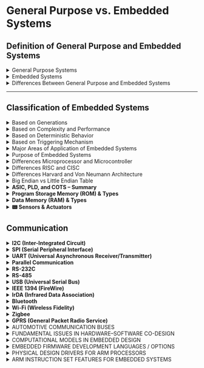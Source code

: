 # **General Purpose vs. Embedded Systems**

## **Definition of General Purpose and Embedded Systems**
<details>
  <summary>General Purpose Systems</summary>

  <p>These systems are designed to handle multiple tasks and applications. They are flexible and can run various software.</p>

  <ul>
    <li><b>Characteristics:</b>
      <ul>
        <li>High processing power (CPUs, GPUs).</li>
        <li>Can be used for different applications.</li>
        <li>User-controlled interfaces (GUI, keyboard, mouse).</li>
        <li>High power consumption.</li>
        <li>Requires an OS (Windows, Linux, macOS).</li>
      </ul>
    </li>
    <li><b>Examples:</b>
      <ul>
        <li>Personal computers (PCs, laptops).</li>
        <li>Smartphones and tablets.</li>
        <li>Gaming consoles (PlayStation, Xbox).</li>
        <li>Servers and cloud computing systems.</li>
      </ul>
    </li>
  </ul>

</details>

<details>
  <summary>Embedded Systems</summary>

  <p>These are dedicated systems designed for a specific function, often with real-time constraints.</p>

  <ul>
    <li><b>Characteristics:</b>
      <ul>
        <li>Optimized for a single function.</li>
        <li>Low power consumption.</li>
        <li>Minimal or no user interaction.</li>
        <li>Often operates in real-time (uses RTOS).</li>
        <li>Can be standalone or connected (IoT devices).</li>
      </ul>
    </li>
    <li><b>Examples:</b>
      <ul>
        <li>Smart home devices (thermostats, smart locks).</li>
        <li>Automotive control systems (ABS, engine control unit).</li>
        <li>Medical devices (pacemakers, MRI scanners).</li>
        <li>Industrial automation (PLCs, robotic arms).</li>
      </ul>
    </li>
  </ul>

</details>

<details>
  <summary>Differences Between General Purpose and Embedded Systems</summary>

  <table>
    <tr>
      <th>Aspect</th>
      <th>General Purpose Systems</th>
      <th>Embedded Systems</th>
    </tr>
    <tr>
      <td><b>Functionality</b></td>
      <td>Multi-purpose; can run various applications.</td>
      <td>Designed for a specific function.</td>
    </tr>
    <tr>
      <td><b>Processing Power</b></td>
      <td>High (powerful CPUs, large memory).</td>
      <td>Optimized for dedicated performance.</td>
    </tr>
    <tr>
      <td><b>Power Consumption</b></td>
      <td>Higher, requires active cooling.</td>
      <td>Lower, designed for efficiency.</td>
    </tr>
    <tr>
      <td><b>Real-Time Operation</b></td>
      <td>Generally not real-time.</td>
      <td>Often operates in real-time (RTOS).</td>
    </tr>
    <tr>
      <td><b>User Interaction</b></td>
      <td>Has GUI, keyboard, and input devices.</td>
      <td>Minimal or no user interaction.</td>
    </tr>
    <tr>
      <td><b>Connectivity</b></td>
      <td>Highly connected, various interfaces.</td>
      <td>Can be standalone or networked.</td>
    </tr>
    <tr>
      <td><b>Examples</b></td>
      <td>PCs, smartphones, gaming consoles.</td>
      <td>Smart thermostats, industrial automation, medical devices.</td>
    </tr>
  </table>

</details>

<hr>

## Classification of Embedded Systems 

<details>
  <summary>Based on Generations</summary>

<details>
  <summary>1st Generation (Standalone Embedded Systems)</summary>

  <ul>
    <li><b>Characteristics:</b>
      <ul>
        <li>No network connectivity.</li>
        <li>Uses basic microcontrollers.</li>
        <li>Operates independently without external control.</li>
      </ul>
    </li>
    <li><b>Examples:</b>
      <ul>
        <li>Digital watches.</li>
        <li>Simple microwave controllers.</li>
        <li>Early washing machines.</li>
      </ul>
    </li>
  </ul>

</details>

<details>
  <summary>2nd Generation (Networked Embedded Systems)</summary>

  <ul>
    <li><b>Characteristics:</b>
      <ul>
        <li>Communicates through wired/proprietary protocols (CAN, MODBUS).</li>
        <li>Can exchange data with external systems.</li>
        <li>Used in industrial and automation applications.</li>
      </ul>
    </li>
    <li><b>Examples:</b>
      <ul>
        <li>Industrial PLC systems.</li>
        <li>Early ATMs.</li>
        <li>POS (Point of Sale) terminals.</li>
      </ul>
    </li>
  </ul>

</details>

<details>
  <summary>3rd Generation (IoT-Enabled Embedded Systems)</summary>

  <ul>
    <li><b>Characteristics:</b>
      <ul>
        <li>Wireless connectivity (Wi-Fi, Bluetooth, Zigbee).</li>
        <li>Cloud-based monitoring and control.</li>
        <li>Sensor-based automation.</li>
      </ul>
    </li>
    <li><b>Examples:</b>
      <ul>
        <li>Smart thermostats (Nest, Ecobee).</li>
        <li>Smartwatches & fitness trackers.</li>
        <li>Smart home automation (Amazon Echo, Google Nest).</li>
      </ul>
    </li>
  </ul>

</details>

<details>
  <summary>4th Generation (AI & Edge Computing Embedded Systems)</summary>

  <ul>
    <li><b>Characteristics:</b>
      <ul>
        <li>AI and machine learning integration.</li>
        <li>Edge computing for low-latency decision-making.</li>
        <li>Autonomous operations without cloud dependency.</li>
      </ul>
    </li>
    <li><b>Examples:</b>
      <ul>
        <li>Self-driving cars (Tesla Autopilot).</li>
        <li>AI-powered surveillance cameras.</li>
        <li>Industrial robots with AI processing.</li>
      </ul>
    </li>
  </ul>

</details>

<details>
  <summary>5th Generation (5G & Ultra-Connected Intelligent Systems)</summary>

  <ul>
    <li><b>Characteristics:</b>
      <ul>
        <li>5G ultra-fast connectivity.</li>
        <li>Real-time AI & machine learning processing.</li>
        <li>Large-scale automation and robotics.</li>
      </ul>
    </li>
    <li><b>Examples:</b>
      <ul>
        <li>Smart cities with real-time traffic monitoring.</li>
        <li>AI-powered medical diagnostic systems.</li>
        <li>Fully autonomous drones & robotics.</li>
      </ul>
    </li>
  </ul>

</details>


</details>

<details>
  <summary>Based on Complexity and Performance</summary><br>

<details>
  <summary>Small-Scale Embedded Systems</summary><br>

  <p>These systems use simple microcontrollers and are designed for basic functions with minimal processing power.</p>

  <ul>
    <li><b>Characteristics:</b>
      <ul>
        <li>8-bit or 16-bit microcontrollers.</li>
        <li>Limited memory and processing power.</li>
        <li>Low power consumption.</li>
        <li>Standalone or simple interfacing.</li>
      </ul>
    </li>
    <li><b>Examples:</b>
      <ul>
        <li>Digital thermometers.</li>
        <li>Basic electronic toys.</li>
        <li>Simple vending machines.</li>
      </ul>
    </li>
  </ul>

</details>

<details>
  <summary>Medium-Scale Embedded Systems</summary><br>

  <p>These systems are more complex and use 16-bit or 32-bit microcontrollers, supporting multiple functions and moderate processing.</p>

  <ul>
    <li><b>Characteristics:</b>
      <ul>
        <li>16-bit or 32-bit microcontrollers.</li>
        <li>More memory and storage compared to small-scale systems.</li>
        <li>Can handle multitasking.</li>
        <li>Used in applications requiring moderate computing.</li>
      </ul>
    </li>
    <li><b>Examples:</b>
      <ul>
        <li>Automotive control systems.</li>
        <li>Smart home devices (smart locks, smart thermostats).</li>
        <li>Industrial process controllers.</li>
      </ul>
    </li>
  </ul>

</details>

<details>
  <summary>Large-Scale Embedded Systems</summary><br>

  <p>These systems use powerful processors with real-time operating systems (RTOS) and support complex functionalities.</p>

  <ul>
    <li><b>Characteristics:</b>
      <ul>
        <li>32-bit or 64-bit processors.</li>
        <li>Advanced memory management and storage.</li>
        <li>Real-time processing capabilities.</li>
        <li>Can run operating systems like Linux, Android.</li>
      </ul>
    </li>
    <li><b>Examples:</b>
      <ul>
        <li>Self-driving car systems.</li>
        <li>Medical imaging devices (MRI, CT scan).</li>
        <li>Aircraft navigation and control systems.</li>
      </ul>
    </li>
  </ul>

</details>

</details>

<details>
  <summary>Based on Deterministic Behavior</summary><br>

<details>
  <summary>Soft Real-Time Embedded Systems</summary><br>

  <p>These systems have real-time constraints but can tolerate some delays without critical failures.</p>

  <ul>
    <li><b>Characteristics:</b>
      <ul>
        <li>Deadlines are important but not strict.</li>
        <li>Delays may reduce performance but do not cause system failure.</li>
        <li>Often used in applications where precision is needed but minor delays are acceptable.</li>
      </ul>
    </li>
    <li><b>Examples:</b>
      <ul>
        <li>Streaming applications (video, audio).</li>
        <li>Online transaction processing (banking, e-commerce).</li>
        <li>Industrial automation with non-critical processes.</li>
      </ul>
    </li>
  </ul>

</details>

<details>
  <summary>Hard Real-Time Embedded Systems</summary><br>

  <p>These systems must meet strict timing constraints, and missing deadlines can lead to critical failures.</p>

  <ul>
    <li><b>Characteristics:</b>
      <ul>
        <li>Deadlines are strict and must be met.</li>
        <li>Delays can result in system failure or catastrophic outcomes.</li>
        <li>Typically used in life-critical and safety-critical applications.</li>
      </ul>
    </li>
    <li><b>Examples:</b>
      <ul>
        <li>Airbag deployment in vehicles.</li>
        <li>Medical devices like pacemakers.</li>
        <li>Aircraft autopilot and control systems.</li>
      </ul>
    </li>
  </ul>

</details>

</details>

<details>
  <summary>Based on Triggering Mechanism</summary><br>
  
<details>
  <summary>Time-Triggered Embedded Systems</summary><br>

  <p>These systems operate based on predefined time intervals, executing tasks at specific scheduled times.</p>

  <ul>
    <li><b>Characteristics:</b>
      <ul>
        <li>Operates on fixed time intervals.</li>
        <li>Uses periodic task scheduling.</li>
        <li>Common in real-time and industrial applications.</li>
      </ul>
    </li>
    <li><b>Examples:</b>
      <ul>
        <li>Periodic sensor data collection.</li>
        <li>Traffic signal control systems.</li>
        <li>Automated irrigation systems.</li>
      </ul>
    </li>
  </ul>

</details>

<details>
  <summary>Event-Triggered Embedded Systems</summary><br>

  <p>These systems respond to external or internal events, executing tasks only when triggered.</p>

  <ul>
    <li><b>Characteristics:</b>
      <ul>
        <li>Task execution depends on an event (interrupt-driven).</li>
        <li>Efficient power management as tasks run only when needed.</li>
        <li>Common in systems requiring immediate response.</li>
      </ul>
    </li>
    <li><b>Examples:</b>
      <ul>
        <li>Fire alarm systems.</li>
        <li>Touchscreen interactions.</li>
        <li>Automated braking in vehicles.</li>
      </ul>
    </li>
  </ul>

</details>

</details>

<details>
  <summary>Major Areas of Application of Embedded Systems</summary><br>

  <ol>
    <li><b>Consumer Electronics:</b> Smartphones, Smart TVs, Gaming consoles, Digital cameras</li>
    <li><b>Household Appliances:</b> Microwave ovens, Washing machines, Air conditioners, Refrigerators</li>
    <li><b>Home Automation and Security Systems:</b> Smart locks, Security cameras, Smart lighting systems, Motion detectors</li>
    <li><b>Industrial Automation:</b> Programmable Logic Controllers (PLCs), Robotic arms, SCADA systems, Automated assembly lines</li>
    <li><b>Telecommunications:</b> Routers and modems, Base station controllers, Optical fiber communication systems, VoIP devices</li>
    <li><b>Computer Peripherals:</b> Printers, Scanners, External hard drives, Keyboards and mice</li>
    <li><b>Computer Networking Systems:</b> Network switches, Firewalls, Load balancers, Data center infrastructure</li>
    <li><b>Healthcare and Medical Devices:</b> Pacemakers, MRI and CT scanners, Blood glucose monitors, Automated infusion pumps</li>
    <li><b>Measurement and Instrumentation:</b> Digital multimeters, Oscilloscopes, Weather monitoring systems, Gas analyzers</li>
    <li><b>Banking and Retail:</b> ATMs, Point of Sale (POS) terminals, Self-checkout systems, Currency counters</li>
    <li><b>Card Readers and Payment Systems:</b> RFID card readers, Credit/debit card terminals, Contactless payment devices, Mobile payment scanners</li>
  </ol>

</details>

<details>
  <summary>Purpose of Embedded Systems</summary><br>

  <ol>
    <li><b>Data Collection, Storage, and Representation:</b> Sensors in weather stations, Black boxes in airplanes, Data loggers in industrial systems</li>
    <li><b>Data Communication:</b> Routers, Modems, IoT communication modules, Wireless sensor networks</li>
    <li><b>Monitoring:</b> Heart rate monitors, Security surveillance systems, Environmental monitoring devices</li>
    <li><b>Control:</b> Automotive Engine Control Units (ECUs), Robotics, Industrial automation systems</li>
    <li><b>Application-Specific User Interface:</b> Touchscreen kiosks, Smart home control panels, ATM machines</li>
  </ol>

</details>

</details>

<details>
  <summary>Differences Microprocessor and Microcontroller</summary><br>

<table>
  <tr>
    <td><strong>Aspect</strong></td>
    <td><strong>Microprocessor</strong></td>
    <td><strong>Microcontroller</strong></td>
  </tr>
  <tr>
    <td>Definition</td>
    <td>A CPU that requires external components like RAM, ROM, and peripherals to function.</td>
    <td>A self-contained system with a CPU, memory, and peripherals on a single chip.</td>
  </tr>
  <tr>
    <td>Components</td>
    <td>Only the processor unit. Requires external RAM, ROM, I/O devices, etc.</td>
    <td>Includes CPU, RAM, ROM, and I/O peripherals on the same chip.</td>
  </tr>
  <tr>
    <td>Power Consumption</td>
    <td>Generally higher, as external devices are required.</td>
    <td>Low power, as it is designed for embedded systems with low energy needs.</td>
  </tr>
  <tr>
    <td>Application</td>
    <td>General-purpose computing (e.g., desktops, laptops).</td>
    <td>Embedded systems (e.g., robotics, home appliances, car systems).</td>
  </tr>
  <tr>
    <td>Performance</td>
    <td>High performance for complex tasks.</td>
    <td>Optimized for specific tasks, lower performance but more efficient in the task.</td>
  </tr>
  <tr>
    <td>Cost</td>
    <td>More expensive due to its general-purpose design.</td>
    <td>Less expensive due to its simplified, dedicated nature.</td>
  </tr>
  <tr>
    <td>Processing Power</td>
    <td>Powerful, multi-core, capable of running operating systems.</td>
    <td>Less powerful, simple processing with real-time control.</td>
  </tr>
  <tr>
    <td>Example</td>
    <td>Intel i7, AMD Ryzen</td>
    <td>Arduino Uno, PIC16, ARM Cortex-M series</td>
  </tr>
</table>

</details>

<details>
  <summary>Differences RISC and CISC </summary><br>

<table>
  <tr>
    <td><strong>Aspect</strong></td>
    <td><strong>RISC (Reduced Instruction Set Computer)</strong></td>
    <td><strong>CISC (Complex Instruction Set Computer)</strong></td>
  </tr>
  <tr>
    <td>Instruction Set</td>
    <td>Uses a small, simple set of instructions.</td>
    <td>Uses a large set of complex instructions.</td>
  </tr>
  <tr>
    <td>Execution Time</td>
    <td>Instructions usually take a single clock cycle.</td>
    <td>Instructions take multiple clock cycles.</td>
  </tr>
  <tr>
    <td>Power Consumption</td>
    <td>Generally lower due to fewer instructions.</td>
    <td>Higher due to more complex instructions.</td>
  </tr>
  <tr>
    <td>Performance</td>
    <td>Higher performance due to simpler instructions and pipelining.</td>
    <td>Lower performance as each instruction takes longer to execute.</td>
  </tr>
  <tr>
    <td>Design Complexity</td>
    <td>Simpler, easier to design, with fewer transistors.</td>
    <td>More complex, requiring more transistors and design effort.</td>
  </tr>
  <tr>
    <td>Application</td>
    <td>Embedded systems, mobile devices, and modern CPUs.</td>
    <td>Older computers, larger systems where backward compatibility is needed.</td>
  </tr>
  <tr>
    <td>Example</td>
    <td>ARM, MIPS, SPARC</td>
    <td>Intel x86, AMD x86</td>
  </tr>
  <tr>
    <td>Memory Usage</td>
    <td>Requires more memory as complex operations are broken into simpler steps.</td>
    <td>Efficient memory usage with multi-step instructions.</td>
  </tr>
</table>

</details>

<details>
  <summary>Differences Harvard and Von Neumann Architecture</summary><br>

<table>
  <tr>
    <td><strong>Aspect</strong></td>
    <td><strong>Harvard Architecture</strong></td>
    <td><strong>Von Neumann Architecture</strong></td>
  </tr>
  <tr>
    <td>Memory Organization</td>
    <td>Separate memory spaces for instructions and data.</td>
    <td>Uses a single memory space for both instructions and data.</td>
  </tr>
  <tr>
    <td>Speed</td>
    <td>Faster, since instruction and data can be accessed simultaneously.</td>
    <td>Slower due to the shared memory (bottleneck in accessing data and instructions).</td>
  </tr>
  <tr>
    <td>Complexity</td>
    <td>More complex to design due to separate buses for data and instructions.</td>
    <td>Simpler design as there is only one bus for both data and instructions.</td>
  </tr>
  <tr>
    <td>Data and Instruction Fetching</td>
    <td>Parallel fetching allows faster processing.</td>
    <td>Instruction and data are fetched one at a time (sequential).</td>
  </tr>
  <tr>
    <td>Cost</td>
    <td>More expensive due to separate data and instruction paths.</td>
    <td>Cheaper due to simpler memory structure.</td>
  </tr>
  <tr>
    <td>Application</td>
    <td>Used in embedded systems where speed is critical (e.g., DSP, microcontrollers).</td>
    <td>Common in general-purpose computers (e.g., desktop PCs).</td>
  </tr>
  <tr>
    <td>Performance</td>
    <td>High performance due to parallelism in fetching instructions and data.</td>
    <td>Performance is slower due to sequential fetching of instructions and data.</td>
  </tr>
  <tr>
    <td>Example</td>
    <td>Microcontrollers like PIC, DSPs (Digital Signal Processors).</td>
    <td>Traditional computers, like most PCs using Intel and AMD CPUs.</td>
  </tr>
</table>

</details>

<details>
  <summary>Big Endian vs Little Endian Table</summary>
  <table>
    <tr>
      <th>Feature</th>
      <th>Big Endian</th>
      <th>Little Endian</th>
    </tr>
    <tr>
      <td>Byte Order</td>
      <td>MSB (Most Significant Byte) first</td>
      <td>LSB (Least Significant Byte) first</td>
    </tr>
    <tr>
      <td>Human-Readability</td>
      <td>More intuitive for reading numbers</td>
      <td>Less intuitive; requires more effort to interpret</td>
    </tr>
    <tr>
      <td>Network Communication</td>
      <td>Standard for network protocols (TCP/IP)</td>
      <td>Requires byte-order conversion for network protocols</td>
    </tr>
    <tr>
      <td>Processor Efficiency</td>
      <td>May be less efficient for modern processors like x86</td>
      <td>Optimized for modern processors (x86, ARM, etc.)</td>
    </tr>
    <tr>
      <td>Applications</td>
      <td>Used in some older systems, network protocols</td>
      <td>Dominates modern processors, personal computers, and embedded systems</td>
    </tr>
    <tr>
      <td>Compatibility</td>
      <td>May require byte-order conversion in multi-architecture systems</td>
      <td>Most common for modern systems, easier for backward compatibility with 8-bit systems</td>
    </tr>
  </table>
</details>

<details>
  <summary><b>ASIC, PLD, and COTS – Summary</b></summary>

  <p><b>🔹 ASIC (Application Specific Integrated Circuit)</b><br>
  • Custom-designed IC for one specific task or product.<br>
  • High speed, low power, compact size.<br>
  • Not reprogrammable once manufactured.<br>
  • High development cost, low cost per unit (mass production).<br>
  • Used in smartphones, audio processors, crypto engines.</p>

  <p><b>🔹 PLD (Programmable Logic Device)</b><br>
  • User-configurable hardware for logic implementation.<br>
  • Types: PAL, GAL, CPLD, FPGA.<br>
  • Supports reprogramming, useful for prototyping.<br>
  • Lower speed than ASIC, but highly flexible.<br>
  • Used in digital control, signal processing, rapid development.</p>

  <p><b>🔹 COTS (Commercial Off-The-Shelf Components)</b><br>
  • Pre-built, widely available commercial hardware/software.<br>
  • Saves development time and cost.<br>
  • May lack customization or ruggedness.<br>
  • Used in embedded systems, automation, defense, IoT.<br>
  • Examples: Arduino boards, Wi-Fi modules, LCD displays.</p>
</details>

<details> <summary><b>Program Storage Memory (ROM) & Types</b></summary> <p><b>🔹 ROM (Read Only Memory):</b><br> Used to store firmware or application code that doesn’t change at runtime. Non-volatile (retains data after power-off).</p> <p><b>▶ Types of ROM:</b></p> <p><b>1. Masked ROM:</b><br> • Programmed during chip manufacturing.<br> • Very low cost per unit for mass production.<br> • Cannot be modified after fabrication.<br> • Used in calculators, simple embedded devices.</p> <p><b>2. PROM (Programmable ROM):</b><br> • User-programmable once using a PROM burner.<br> • One-time programmable (OTP).<br> • Suitable for test or low-volume products.</p> <p><b>3. EPROM (Erasable PROM):</b><br> • Can be erased using UV light and reprogrammed.<br> • Reusability with physical erasing.<br> • Recognized by a quartz window on the chip.</p> <p><b>4. EEPROM (Electrically Erasable PROM):</b><br> • Can be erased/programmed electrically, byte-wise.<br> • Slower write speed, durable (10k–100k cycles).<br> • Used in microcontrollers, configuration storage.</p> <p><b>5. Flash Memory:</b><br> • Electrically erasable like EEPROM but block-wise.<br> • Fast, high density, reprogrammable.<br> • Widely used in embedded systems and IoT devices.</p> </details>

<details> <summary><b>Data Memory (RAM) & Types</b></summary> <p><b>🔹 RAM (Random Access Memory):</b><br> Temporary storage for runtime data, variables, and stack.<br> Volatile – data lost on power-off.</p> <p><b>▶ Types of RAM:</b></p> <p><b>1. SRAM (Static RAM):</b><br> • Uses flip-flops to store data.<br> • Faster and more reliable than DRAM.<br> • No need for refreshing.<br> • Expensive and takes more space.<br> • Used for cache, small data buffers in MCUs.</p> <p><b>2. DRAM (Dynamic RAM):</b><br> • Stores data using capacitors.<br> • Requires periodic refreshing.<br> • Slower but denser and cheaper than SRAM.<br> • Common in main memory (e.g., PCs).</p> <p><b>3. NV-RAM (Non-Volatile RAM):</b><br> • Retains data even after power-off.<br> • Combination of SRAM and EEPROM or Flash.<br> • Used in RTC modules, data loggers.</p> <p><b>4. SDRAM (Synchronous DRAM):</b><br> • Synchronized with CPU clock.<br> • Higher speed than conventional DRAM.<br> • Used in performance-critical applications.</p> <p><b>5. DDR SDRAM:</b><br> • Transfers data on both clock edges (double data rate).<br> • Very fast, used in multimedia/graphics systems.</p> </details>

<details> <summary><b>📟 Sensors & Actuators</b></summary>
🔹 Sensors
Devices that detect physical changes (like temperature, light, pressure) and convert them into electrical signals.

Examples:

Temperature: LM35, DHT11

Proximity: IR sensor, ultrasonic

Light: LDR, photodiode

Used in automation, monitoring, smart systems.

🔹 Actuators
Devices that convert electrical signals into physical action.

Types:

Electrical: Motors, solenoids

Thermal: Heaters

Mechanical: Valves

Used in robotics, automotive, home automation.

<details> <summary><b>💡 Light Emitting Diode (LED)</b></summary>
A semiconductor device that emits light when current flows through it.

Acts as a simple output indicator.

Requires a current-limiting resistor to prevent damage.

Connected via GPIO in embedded systems.

Can be used in binary status displays, communication indicators, etc.

</details>
<details> <summary><b>🔢 7-Segment LED Display</b></summary>
Consists of seven LEDs arranged in the shape of "8".

Used to display numerical digits (0–9).

Types:

Common Anode

Common Cathode

Each segment (a–g) is controlled separately.

Used in clocks, meters, calculators.

</details>
<details> <summary><b>🔌 Optocoupler (Opto-isolator)</b></summary>
Combines an LED and a phototransistor in one package.

Electrically isolates two circuits while allowing signal transmission via light.

Prevents high-voltage spikes from damaging control electronics.

Used in power electronics, signal isolation, communication interfaces.

</details>
<details> <summary><b>🌀 Stepper Motor</b></summary>
A motor that moves in discrete steps.

Controlled via digital pulses from a microcontroller.

Types: Unipolar and Bipolar

Allows precise position control.

Used in printers, robotics, CNC machines.

</details>
<details> <summary><b>⚡ Relay</b></summary>
An electromagnetic switch that uses a low-power signal to control a high-power device.

Components: Coil, armature, contacts.

Used to control AC loads with DC logic (e.g., fans, lights).

Provides electrical isolation between control and power circuits.

</details>
<details> <summary><b>🔊 Piezo Buzzer</b></summary>
Converts electrical energy into sound.

Contains a piezoelectric ceramic disc.

Operated with a DC voltage or PWM for tones.

Used in alarms, alerts, user feedback systems.

</details>
<details> <summary><b>🔘 Push Button Switch</b></summary>
A simple mechanical switch used to provide user input.

Connects or breaks a circuit when pressed.

Needs debouncing in code to prevent false triggers.

Used in reset circuits, input interfaces, mode selection.

</details>
<details> <summary><b>📟 Programmable Peripheral Interface (PPI) – 8255</b></summary>
A general-purpose I/O interface chip.

Contains 3 ports (A, B, C) which can be configured as input/output.

Controlled via control word register.

Modes:

Mode 0: Basic I/O

Mode 1: Handshaking I/O

Mode 2: Bidirectional I/O

Used for keyboard interfacing, stepper motor control, display drivers.

</details>

</details>

## Communication 

<details> <summary><b>I2C (Inter-Integrated Circuit)</b></summary>
Definition:
I2C is a synchronous, multi-master, multi-slave serial communication protocol developed by Philips. It enables communication between ICs using just two wires.

Lines Used:

SDA: Serial Data Line

SCL: Serial Clock Line

Working:

The master generates the clock signal and initiates communication.

Each slave device has a unique 7-bit or 10-bit address.

Data transmission starts with a START condition and ends with a STOP condition.

Each byte sent is followed by an ACK/NACK bit.

The master can both write to and read from a slave.

Advantages:

Requires only two wires for communication.

Supports multiple devices on the same bus.

Simple wiring, ideal for short-distance communication.

Disadvantages:

Slower than SPI.

More complex protocol with overhead.

Limited data speed and distance.

Applications:

Sensor interfacing (temperature, accelerometer)

EEPROM and RTC

Small LCD displays

</details>

<details> <summary><b>SPI (Serial Peripheral Interface)</b></summary>
Definition:
SPI is a synchronous serial communication protocol designed for high-speed, full-duplex data transfer between a master and multiple slaves.

Lines Used:

MOSI: Master Out Slave In

MISO: Master In Slave Out

SCLK: Serial Clock

SS (or CS): Slave Select

Working:

The master controls the clock (SCLK) and selects the slave via SS.

Data is shifted out via MOSI and received via MISO.

Clock polarity (CPOL) and phase (CPHA) can be configured.

Full-duplex transfer: data is transmitted and received simultaneously.

Advantages:

High-speed communication.

Full-duplex capability.

Simple hardware and software implementation.

Disadvantages:

Requires more wires than I2C.

No built-in addressing (each slave needs a separate SS line).

Not ideal for multi-master systems.

Applications:

Flash memory

SD cards

Sensors and displays

</details>

<details> <summary><b>UART (Universal Asynchronous Receiver/Transmitter)</b></summary>
Definition:
UART is an asynchronous serial communication protocol that transmits data byte-by-byte with framing bits (start and stop) to identify boundaries.

Lines Used:

TX: Transmit

RX: Receive
(Optional: RTS/CTS for hardware flow control)

Working:

Data is sent with a start bit, 5–9 data bits, optional parity bit, and one or more stop bits.

Baud rate must match at both sender and receiver.

No clock signal is exchanged; synchronization is maintained via agreed baud rate.

Advantages:

Simple and cost-effective.

Requires only two wires.

Widely supported and used in embedded systems.

Disadvantages:

Slower than I2C and SPI.

No native support for multi-device communication.

Asynchronous communication can suffer from timing errors at higher speeds.

Applications:

GPS, GSM, and Bluetooth modules

Serial console debugging

Communication between MCUs

</details>

<details> <summary><b>Parallel Communication</b></summary>
Definition:
Parallel communication transfers multiple bits simultaneously across multiple data lines. It is used for fast, short-distance communication.

Lines Used:

Multiple data lines (8, 16, or 32 bits typically)

Control lines: STB (Strobe), ACK (Acknowledge), RD, WR

Working:

All bits of a data word are transferred at once across dedicated lines.

Control lines coordinate timing and data readiness.

Synchronization must be maintained to ensure correct data reception.

Advantages:

High-speed data transfer.

Ideal for short distances and high bandwidth requirements.

No need for serial encoding/decoding.

Disadvantages:

Requires many I/O lines (not suitable for compact systems).

Signal skew and crosstalk issues increase with distance.

More expensive due to complex wiring.

Applications:

Internal data buses in microcontrollers and CPUs

LCD and LED displays

Parallel printers and old computer interfaces

</details>

<details> <summary><b>RS-232C</b></summary>
Standard: EIA/TIA-232
Type: Asynchronous serial communication
Voltage Levels: Logic '1' = −3V to −15V, Logic '0' = +3V to +15V
Distance: Up to 15 meters
Speed: Up to 115.2 kbps

Features:

Point-to-point communication (1:1)

Uses DB9 or DB25 connectors

Full-duplex

Handshaking signals (RTS, CTS, DSR, DTR)

Applications:

Modems, serial terminals, debug ports in embedded systems

</details>

<details> <summary><b>RS-485</b></summary>
Standard: EIA-485
Type: Balanced differential serial communication
Distance: Up to 1200 meters
Speed: Up to 10 Mbps

Features:

Multi-point support (up to 32 devices)

Long distance, noise-resistant

Half-duplex (by default)

Differential signaling improves reliability

Applications:

Industrial automation, motor drives, building control systems

</details>

<details> <summary><b>USB (Universal Serial Bus)</b></summary>
Type: High-speed, plug-and-play serial interface
Versions: USB 1.1 (12 Mbps), 2.0 (480 Mbps), 3.0+ (>5 Gbps)
Topology: Host-device
Connector Types: USB-A, USB-B, Micro-USB, USB-C

Features:

Hot-swappable

Self-identification and enumeration

Power supply over cable

Supports multiple device classes (mass storage, HID, CDC)

Applications:

Peripherals (keyboard, mouse, flash drives), mobile charging, firmware updates

</details>

<details> <summary><b>IEEE 1394 (FireWire)</b></summary>
Type: High-speed serial bus for multimedia
Speed: 400 Mbps (1394a), 800 Mbps (1394b)
Topology: Peer-to-peer (no host required)

Features:

Isochronous data transfer for audio/video

Daisy-chaining supported (up to 63 devices)

Low latency and real-time performance

Applications:

Camcorders, digital video interfaces, professional AV systems

</details>

<details> <summary><b>IrDA (Infrared Data Association)</b></summary>
Type: Wireless infrared communication
Range: <1 meter
Speed: Up to 4 Mbps

Features:

Line-of-sight communication

Point-to-point

Low power consumption

Secure from interference

Applications:

Remote controls, old mobile-to-mobile file transfers, medical devices

</details>

<details> <summary><b>Bluetooth</b></summary>
Type: Wireless PAN (Personal Area Network)
Frequency: 2.4 GHz ISM band
Range: Up to 100 meters (Class 1)

Features:

Short-range, low power

Device pairing and authentication

Supports audio, data, and control signals

Data rate: ~1–3 Mbps

Applications:

Wireless headsets, file sharing, IoT, health monitors, keyboards

</details>

<details> <summary><b>Wi-Fi (Wireless Fidelity)</b></summary>
Standard: IEEE 802.11 (a/b/g/n/ac/ax)
Frequency: 2.4 GHz and 5 GHz bands
Range: ~30–100 meters
Speed: Up to several Gbps

Features:

Wireless LAN connectivity

Supports multiple clients (routers, access points)

WPA/WPA2/WPA3 encryption for security

Applications:

Internet access for PCs, smartphones, embedded devices

</details>

<details> <summary><b>Zigbee</b></summary>
Standard: IEEE 802.15.4
Type: Low-power, low-data-rate wireless mesh network
Frequency: 2.4 GHz
Range: ~10–100 meters
Speed: ~250 kbps

Features:

Mesh topology support

Extremely low power usage

Designed for control and monitoring

Applications:

Home automation, smart lighting, industrial monitoring, wireless sensors

</details>

<details> <summary><b>GPRS (General Packet Radio Service)</b></summary>
Standard: GSM-based mobile data service
Speed: 56–114 kbps
Type: Packet-switched wireless data

Features:

Always-on internet connectivity

Charges based on data usage

Used for wide-area and mobile applications

Applications:

Vehicle tracking, IoT, SMS/MMS transfer, mobile data in embedded systems

</details>

<details> <summary>AUTOMOTIVE COMMUNICATION BUSES</summary>

Automotive embedded systems use serial communication buses to reduce wiring complexity and enable efficient data exchange between components.
1. Controller Area Network (CAN):

Developed by Bosch; widely adopted in automotive safety and control systems.

Supports:

Medium-speed (ISO11519-Class B, up to 125 Kbps)

High-speed (ISO11898-Class C, up to 1 Mbps)

Event-driven protocol with built-in error handling.

Used in: engine control units (ECU), ABS, airbags, GPS navigation.

2. Local Interconnect Network (LIN):

Single master, multiple slave communication system.

Data rate: up to 20 Kbps.

Master triggers communication, eliminating arbitration conflicts.

Ideal for non-critical functions: mirrors, windows, fan, seat adjustment.

Low-cost solution for body electronics.

3. Media-Oriented Systems Transport (MOST):

Designed for automotive infotainment (audio/video) systems.

Supports high-speed multimedia data via optical fiber.

Topologies: star, ring, daisy-chain.

Defines physical, application, network, and MAC layers.

Uses EOC-OEC conversion for optical signal transmission.

These buses form the communication backbone of modern vehicles, balancing speed, cost, and complexity according to application needs.
</details>

<details> <summary>FUNDAMENTAL ISSUES IN HARDWARE–SOFTWARE CO-DESIGN</summary>
Hardware–Software Co-Design addresses the collaborative design of systems by considering both hardware and software components concurrently. The goal is to achieve an optimal partitioning, balancing performance, cost, and flexibility.

1. Model Selection

A model represents the system's functionality, structure, and behavior during various design stages.

Formal system with defined objects and composition rules.

No universal model suits all design phases—designers adapt models dynamically.

Early stages focus on functionality (what the system should do), later stages focus on implementation (how it does it).

Examples of models:

Dataflow Models: Represent computation in terms of data movement.

State Machine Models: Focus on control flow and states.

Petri Nets, FSM, Control-Data Flow Graphs, etc.

A well-chosen model helps in verification, simulation, and design reuse.

2. Architecture Selection

Architecture defines system composition: components, interconnections, execution behavior.

Crucial for mapping models to hardware/software realizations.

Types of Architectures:

a) Controller Architecture

Implements FSM using a state register and combinational logic circuits.

Suitable for control-intensive applications.

b) Datapath Architecture

Implements dataflow; composed of ALUs, registers, buses, memories.

Best for computation-heavy, data-centric systems.

Data flows through processing units via buses and ports.

c) FSMD (Finite State Machine with Datapath)

Integrates controller and datapath.

Controller manages control flow; datapath handles computation.

Ports connect datapath to controller and external environment.

d) CISC (Complex Instruction Set Computing)

Rich instruction set; complex operations with single instruction.

Fewer lines of code, but slower clock rates.

e) RISC (Reduced Instruction Set Computing)

Simple, uniform instruction set.

Faster execution; requires multiple instructions for complex operations.

f) VLIW (Very Long Instruction Word)

Executes multiple operations in parallel; each unit gets one instruction.

High throughput; compiler handles scheduling.

g) SIMD / MIMD

Parallel processing:

SIMD (Single Instruction Multiple Data): Same instruction on multiple data.

MIMD (Multiple Instruction Multiple Data): Independent instructions and data streams.

Used in high-performance and real-time embedded systems.

3. Language Selection

Programming language translates computational model into implementation.

Influences simulation, verification, synthesis, and maintainability.

Software-oriented languages: C, C++, Java, Python – better for algorithmic modeling.

Hardware description languages (HDLs): VHDL, Verilog, SystemC – suited for RTL modeling and synthesis.

Language should naturally express the intended model.

Example:

C++ for object-oriented modeling.

VHDL for FSM and digital circuit synthesis.

SystemC for mixed hardware-software simulation.

4. Hardware–Software Partitioning

Divides system requirements between hardware and software components.

Critical step for performance, cost, power, and flexibility optimization.

Criteria for partitioning:

Performance: Hardware is faster but costlier.

Cost: Software is cheaper to modify, reuse, and update.

Power: Hardware can be optimized for low-power.

Flexibility: Software is easier to reconfigure.

Partitioning Techniques:

Manual (based on experience)

Semi-automatic (with designer guidance)

Automatic (tool-based, using cost functions)

Final goal: Optimal mapping for real-time performance and efficient design.

Conclusion
Hardware–Software Co-Design involves choosing the right models, architectures, and languages, then intelligently partitioning system functionality. Proper handling of these issues enables high-performance, cost-effective, and reliable embedded system design.
</details>

<details> <summary>COMPUTATIONAL MODELS IN EMBEDDED DESIGN</summary> Computational models provide formal methods to represent, analyze, and implement system behavior. They guide the mapping of embedded system functionality onto hardware and software components, helping designers optimize for performance, concurrency, reusability, and modularity. 
<details> <summary>1. Data Flow Graph (DFG)</summary> - A **DFG** represents computation as a graph where **nodes** are operations and **edges** are data dependencies. - Execution is driven by data availability (data-driven model). - Does **not** model control flow or conditional execution. - Widely used in DSP (Digital Signal Processing) and computation-intensive applications. - **Example**: - `z = (a + b) * (c - d)` becomes a DFG with nodes `+`, `-`, and `*`. - Well-suited for pipelining and parallelism. - Not ideal for control-dominated tasks. </details>
<details> <summary>2. Control and Data Flow Graph (CDFG)</summary> - **CDFG** extends DFG by incorporating control flow information such as **if**, **loops**, and **branches**. - Combines both **data dependency** and **execution order**. - More accurate representation of program logic compared to pure DFG. - Used in **compiler design**, **hardware synthesis**, and **system-level simulation**. - Enables optimizations like **loop unrolling**, **scheduling**, and **resource sharing**. - Better suited for modeling complex embedded systems where both control and data flow are significant. </details>
<details> <summary>3. State Machine Model</summary> - Represents system behavior as a finite number of **states** and **transitions** between them based on inputs. - Suitable for **control-intensive** applications like protocols, user interfaces, and sequential logic. - Each state defines system outputs and determines next state based on conditions. - Used in both **hardware (FSM)** and **software** for modeling sequential behavior. - Types: - **Moore Machine**: Outputs depend only on the current state. - **Mealy Machine**: Outputs depend on both state and input. - Simple, intuitive, and easy to simulate and verify. </details>
<details> <summary>4. Sequential Program Model</summary> - Traditional **Von Neumann-style** model; instructions are executed **one after another** in sequence. - Each instruction may read/write data from memory and update system state. - Control flow is maintained using loops, conditionals, and function calls. - Easy to implement and debug; ideal for single-threaded applications. - Limitations: difficult to exploit **concurrency** or **parallelism**; inefficient for real-time control loops or parallel hardware. - Common in embedded software written in **C/C++**. </details>
<details> <summary>5. Concurrent/Communicating Process Model</summary> - Models a system as a set of **parallel processes** that **communicate** with each other. - Processes may run **independently** or **synchronize** through message passing or shared memory. - Useful in **multi-threaded** or **multi-core** systems, **real-time OS** design, and **distributed embedded systems**. - Encourages modularity and separation of tasks. - Examples: - **CSP (Communicating Sequential Processes)** - **Actor Model** in real-time and reactive systems - Enables concurrency and real-time scheduling but adds complexity in synchronization and deadlock handling. </details>
<details> <summary>6. Object-Oriented Model</summary> - Models systems as **objects** that encapsulate **data** and **behavior**. - Emphasizes **modularity**, **reusability**, **abstraction**, and **inheritance**. - Objects interact through **method calls**, enabling dynamic behavior and complex system representation. - Suitable for **complex embedded applications** such as GUI, robotics, and middleware. - Languages: **C++**, **Java**, **Python**, **SystemC** (for hardware modeling). - Promotes scalability and maintenance in large embedded systems. </details> </details>


<details> <summary>EMBEDDED FIRMWARE DEVELOPMENT LANGUAGES / OPTIONS</summary> Embedded firmware can be developed using three main approaches: Assembly Language, High-Level Language, or a combination of both. The choice depends on factors such as performance, portability, maintainability, and the nature of hardware interaction.
<details> <summary>1. Assembly Language</summary>
Definition:

Human-readable format of machine code specific to a processor/controller.

Direct mapping to binary instruction set of the hardware.

Characteristics:

Processor-specific and non-portable.

Requires detailed understanding of hardware architecture.

Written using mnemonics (Opcode + Operands).

Instruction Format:

<pre>      
LABEL     OPCODE     OPERAND     ; COMMENT
</pre>      

Example Instruction:

MOV A, #30 (Moves decimal 30 into Accumulator A of 8051)

Binary Equivalent: 01110100 00011110

Sample Subroutine:

<pre>
;#############################
; DELAY SUBROUTINE (R1 param)
;#############################
DELAY: MOV R0, #255
       DJNZ R1, DELAY
       RET
</pre>      

Benefits:

Efficient and optimized code.

Complete control over hardware.

Small memory footprint.

Limitations:

Time-consuming and complex.

Non-portable.

Requires deep hardware knowledge.

</details>
<details> <summary>2. High-Level Language</summary>
Definition:

Languages like C, C++, Embedded C/C++ used to develop firmware abstracted from hardware.

Development Tools:

Cross-compiler: Converts HLL code to target-specific machine code.

Linker/Locator: Assigns absolute memory addresses.

Object-to-Hex Converter: Generates binary/hex files for programming the device.

Compilation Workflow:

Source code → Object files (relocatable).

Linker assigns memory → Absolute object file.

Converter generates .hex or .bin for flashing.

Advantages:

Rapid development: Minimal hardware-specific coding required.

Portability: Code reusable across platforms with minor changes.

Maintainability: Easier to read, debug, and share.

Drawbacks:

May produce non-optimized code.

Cross-compilers vary in performance.

High initial cost for IDEs and tools.

</details>
<details> <summary>3. Mixing Assembly with High-Level Language</summary>
Why Mix?

Combine efficiency of Assembly with ease of High-Level Language.

Useful for time-critical operations (e.g., interrupt routines).

Reuse legacy or third-party code.

Three Common Methods:

Assembly inside High-Level Language (Inline Assembly)

Embed assembly code within C/C++ functions.

Syntax varies by compiler (e.g., __asm {} or asm()).

High-Level Calls Assembly (External Assembly)

Assembly code written separately and called from HLL.

HLL handles main logic; Assembly does low-level ops.

Assembly Calls High-Level Code

Less common; requires careful stack and parameter handling.

Parameter Passing:

Register-based or stack-based depending on compiler ABI.

Compiler-specific rules apply for returning values and arguments.

Considerations:

Debugging becomes complex due to context switches.

Must manage memory/register conflicts manually.

Documentation and comments are critical for maintainability.

</details>
</details>

<details> <summary>PHYSICAL DESIGN DRIVERS FOR ARM PROCESSORS</summary>
ARM processors are optimized for embedded system applications, especially where cost, power, and size constraints are critical. Several physical and practical factors have influenced ARM's architecture and implementation.

1. Low Power Consumption

ARM processors are designed to be small and power-efficient, ideal for battery-operated devices.

Power-saving design extends battery life, crucial for mobile phones, PDAs, and IoT devices.

Achieved through features like sleep modes, efficient instruction sets, and minimal switching logic.

2. High Code Density

Embedded systems often have limited on-board memory due to size and cost.

ARM's instruction set (especially Thumb) provides compact instructions to enhance code density.

Enables more functionality in less space, reducing memory requirements and costs.

3. Cost Sensitivity

Targeted for high-volume, price-sensitive products (e.g., digital cameras, home appliances).

Supports low-cost memory interfaces and uses simplified processor cores.

Smaller silicon die area reduces manufacturing costs and increases chip yield.

Efficient architecture avoids unnecessary complexity, keeping total system cost low.

4. Hardware Debug Support

Integrated debugging hardware allows real-time inspection and control during execution.

Tools like JTAG, EmbeddedICE, and CoreSight give developers greater visibility.

Reduces time-to-market by simplifying debugging and validation phases.

5. Balanced RISC Architecture

ARM is not a strict RISC (Reduced Instruction Set Computing) architecture.

It adopts practical RISC features while relaxing certain principles to serve embedded needs better.

For example, it supports load/store architecture, but also includes conditional execution, barrel shifters, and complex addressing modes.

This balanced approach provides performance without overcomplicating hardware.

Conclusion
ARM processors strike a practical balance between performance, size, cost, and power, making them the preferred choice for modern embedded systems across industries.

</details>

<details> <summary>ARM INSTRUCTION SET FEATURES FOR EMBEDDED SYSTEMS</summary>
The ARM instruction set deviates from pure RISC design to better suit embedded applications, focusing on performance, code density, and flexibility. These enhancements optimize execution time, reduce memory usage, and simplify development.

1. Variable Cycle Execution

Unlike pure RISC (single-cycle execution), some ARM instructions take multiple cycles.

Example: LDM/STM (Load/Store Multiple) — cycles vary depending on the number of registers transferred.

Optimizes function prologues/epilogues with compact and efficient register handling.

Enhances code density and memory access efficiency.

2. Inline Barrel Shifter

Embedded in the datapath to preprocess register values before ALU operations.

Allows operations like shifting, rotating, and scaling to occur inline, without additional instructions.

Increases instruction complexity without sacrificing execution speed.

Reduces instruction count and improves performance in arithmetic-heavy tasks.

3. Thumb 16-bit Instruction Set

A compact, 16-bit instruction set that runs on the same ARM core.

Increases code density by ~30%, beneficial for systems with limited memory.

Ideal for cost-sensitive or memory-constrained embedded applications.

Enables dynamic switching between 16-bit Thumb and 32-bit ARM instructions.

4. Conditional Execution

Most ARM instructions can be conditionally executed using status flags.

Reduces the need for branch instructions, minimizing pipeline stalls and improving performance.

Enhances code compactness and simplifies logic control.

Example: ADDNE R0, R1, R2 executes only if the previous result was not zero (NE = Not Equal).

5. Enhanced DSP Instructions

Includes saturating arithmetic, MAC (Multiply-Accumulate), and parallel 16×16-bit multipliers.

Speeds up digital signal processing operations within general-purpose code.

Useful for multimedia, control systems, and real-time data processing in embedded applications.

Conclusion
These architectural and instruction set enhancements make ARM cores powerful, efficient, and versatile in handling a wide range of embedded system demands — from low-cost microcontrollers to high-performance real-time processors.

</details>






















